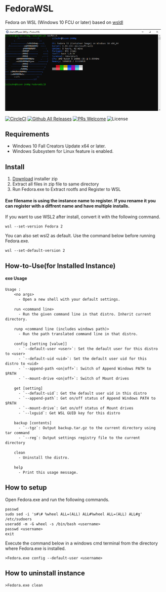 # FedoraWSL
Fedora on WSL (Windows 10 FCU or later)
based on [wsldl](https://github.com/yuk7/wsldl)

![screenshot](https://raw.githubusercontent.com/sileshn/FedoraWSL/master/img/screenshot.png)

[![CircleCI](https://circleci.com/gh/yosukes-dev/FedoraWSL.svg?style=svg)](https://circleci.com/gh/yosukes-dev/FedoraWSL2)
[![Github All Releases](https://img.shields.io/github/downloads/yosukes-dev/FedoraWSL/total.svg?style=flat-square)](https://github.com/yosukes-dev/FedoraWSL/releases)
[![PRs Welcome](https://img.shields.io/badge/PRs-welcome-brightgreen.svg?style=flat-square)](http://makeapullrequest.com)
![License](https://img.shields.io/github/license/yosukes-dev/FedoraWSL.svg?style=flat-square)

## Requirements
* Windows 10 Fall Creators Update x64 or later.
* Windows Subsystem for Linux feature is enabled.

## Install
1. [Download](https://github.com/sileshn/FedoraWSL/releases/latest) installer zip
2. Extract all files in zip file to same directory
3. Run Fedora.exe to Extract rootfs and Register to WSL

#### Exe filename is using the instance name to register. If you rename it you can register with a diffrent name and have multiple installs.

If you want to use WSL2 after install, convert it with the following command.
```dos
wsl --set-version Fedora 2
```

You can also set wsl2 as default. Use the command below before running Fedora.exe.
```dos
wsl --set-default-version 2
```

## How-to-Use(for Installed Instance)
#### exe Usage
```dos
Usage :
    <no args>
      - Open a new shell with your default settings.

    run <command line>
      - Run the given command line in that distro. Inherit current directory.

    runp <command line (includes windows path)>
      - Run the path translated command line in that distro.

    config [setting [value]]
      - `--default-user <user>`: Set the default user for this distro to <user>
      - `--default-uid <uid>`: Set the default user uid for this distro to <uid>
      - `--append-path <on|off>`: Switch of Append Windows PATH to $PATH
      - `--mount-drive <on|off>`: Switch of Mount drives

    get [setting]
      - `--default-uid`: Get the default user uid in this distro
      - `--append-path`: Get on/off status of Append Windows PATH to $PATH
      - `--mount-drive`: Get on/off status of Mount drives
      - `--lxguid`: Get WSL GUID key for this distro

    backup [contents]
      - `--tgz`: Output backup.tar.gz to the current directory using tar command
      - `--reg`: Output settings registry file to the current directory

    clean
      - Uninstall the distro.

    help
      - Print this usage message.
```
## How to setup

Open Fedora.exe and run the following commands.
```dos
passwd
sudo sed -i 's#\# %wheel ALL=(ALL) ALL#%wheel ALL=(ALL) ALL#g' /etc/sudoers
useradd -m -G wheel -s /bin/bash <username>
passwd <username>
exit
```
Execute the command below in a windows cmd terminal from the directory where Fedora.exe is installed.
```dos
>Fedora.exe config --default-user <username>
```

## How to uninstall instance
```dos
>Fedora.exe clean

```
